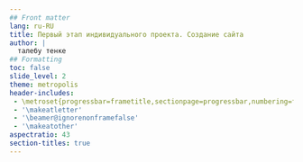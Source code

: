```yaml
---
## Front matter
lang: ru-RU
title: Первый этап индивидуального проекта. Создание сайта
author: |
  талебу тенке
## Formatting
toc: false
slide_level: 2
theme: metropolis
header-includes: 
 - \metroset{progressbar=frametitle,sectionpage=progressbar,numbering=fraction}
 - '\makeatletter'
 - '\beamer@ignorenonframefalse'
 - '\makeatother'
aspectratio: 43
section-titles: true
---
```


